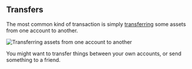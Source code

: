 ## Transfers

The most common kind of transaction is simply [transferring](?glossaryAnchor=transfers) some assets from one account to another.

![Transferring assets from one account to another](/quests-images/key/4-KeyImage_SendAssetsQuest.webp)

You might want to transfer things between your own accounts, or send something to a friend.